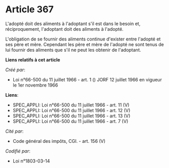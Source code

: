 # Article 367

L'adopté doit des aliments à l'adoptant s'il est dans le besoin et, réciproquement, l'adoptant doit des aliments à l'adopté.

L'obligation de se fournir des aliments continue d'exister entre l'adopté et ses père et mère. Cependant les père et mère de
l'adopté ne sont tenus de lui fournir des aliments que s'il ne peut les obtenir de l'adoptant.

**Liens relatifs à cet article**

_Créé par_:

  - Loi n°66-500 du 11 juillet 1966 - art. 1 () JORF 12 juillet 1966 en vigueur le 1er novembre 1966

**Liens**:

  - SPEC_APPLI: Loi n°66-500 du 11 juillet 1966 - art. 11 (V)
  - SPEC_APPLI: Loi n°66-500 du 11 juillet 1966 - art. 12 (V)
  - SPEC_APPLI: Loi n°66-500 du 11 juillet 1966 - art. 13 (V)
  - SPEC_APPLI: Loi n°66-500 du 11 juillet 1966 - art. 7 (V)

_Cité par_:

  - Code général des impôts, CGI. - art. 156 (V)

_Codifié par_:

  - Loi n°1803-03-14
